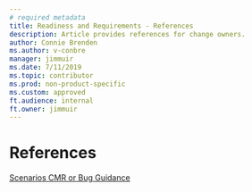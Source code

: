 ```yaml
---
# required metadata 
title: Readiness and Requirements - References
description: Article provides references for change owners.
author: Connie Brenden
ms.author: v-conbre
manager: jimmuir
ms.date: 7/11/2019
ms.topic: contributor
ms.prod: non-product-specific
ms.custom: approved
ft.audience: internal
ft.owner: jimmuir
---
```


# References

[Scenarios CMR or Bug Guidance](cmr-or-bug-scenarios.md)
